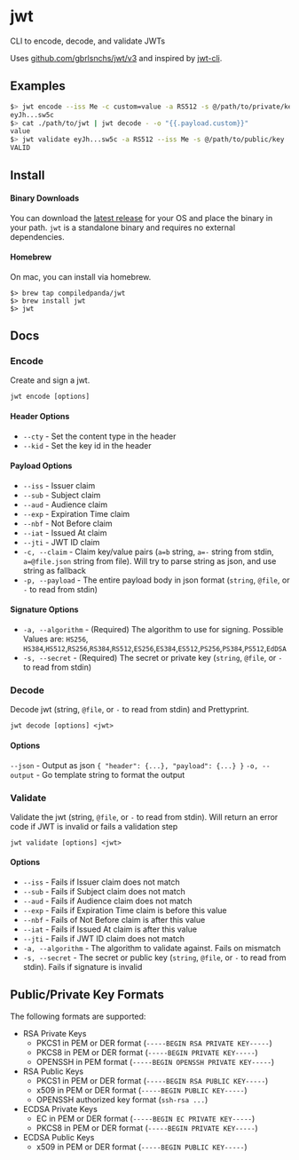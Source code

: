 # jwt
CLI to encode, decode, and validate JWTs

Uses [github.com/gbrlsnchs/jwt/v3](https://github.com/gbrlsnchs/jwt) and inspired by [jwt-cli](https://github.com/mike-engel/jwt-cli).

## Examples
```bash
$> jwt encode --iss Me -c custom=value -a RS512 -s @/path/to/private/key
eyJh...sw5c
$> cat ./path/to/jwt | jwt decode - -o "{{.payload.custom}}"
value
$> jwt validate eyJh...sw5c -a RS512 --iss Me -s @/path/to/public/key
VALID
```

## Install
#### Binary Downloads
You can download the [latest release](https://github.com/compiledpanda/jwt/releases) for your OS and place the binary in your path. `jwt` is a standalone binary and requires no external dependencies.

#### Homebrew
On mac, you can install via homebrew.
```
$> brew tap compiledpanda/jwt
$> brew install jwt
$> jwt
```

## Docs

### Encode
Create and sign a jwt.

`jwt encode [options]`

#### Header Options
* `--cty` - Set the content type in the header
* `--kid` - Set the key id in the header
#### Payload Options
* `--iss` - Issuer claim
* `--sub` - Subject claim
* `--aud` - Audience claim
* `--exp` - Expiration Time claim
* `--nbf` - Not Before claim
* `--iat` - Issued At claim
* `--jti` - JWT ID claim
* `-c, --claim` - Claim key/value pairs (`a=b` string, `a=-` string from stdin, `a=@file.json` string from file). Will try to parse string as json, and use string as fallback
* `-p, --payload` - The entire payload body in json format (`string`, `@file`, or `-` to read from stdin)
#### Signature Options
* `-a, --algorithm` - (Required) The algorithm to use for signing. Possible Values are: `HS256`, `HS384`,`HS512`,`RS256`,`RS384`,`RS512`,`ES256`,`ES384`,`ES512`,`PS256`,`PS384`,`PS512`,`EdDSA`
* `-s, --secret` - (Required) The secret or private key (`string`, `@file`, or `-` to read from stdin)

### Decode
Decode jwt (string, `@file`, or `-` to read from stdin) and Prettyprint.

`jwt decode [options] <jwt>`

#### Options
`--json` - Output as json
    ```
    {
      "header": {...},
      "payload": {...}
    }
    ```
`-o, --output` - Go template string to format the output

### Validate
Validate the jwt (string, `@file`, or `-` to read from stdin). Will return an error code if JWT is invalid or fails a validation step

`jwt validate [options] <jwt>`

#### Options
* `--iss` - Fails if Issuer claim does not match
* `--sub` - Fails if Subject claim does not match
* `--aud` - Fails if Audience claim does not match
* `--exp` - Fails if Expiration Time claim is before this value
* `--nbf` - Fails of Not Before claim is after this value
* `--iat` - Fails if Issued At claim is after this value
* `--jti` - Fails if JWT ID claim does not match
* `-a, --algorithm` - The algorithm to validate against. Fails on mismatch
* `-s, --secret` - The secret or public key (`string`, `@file`, or `-` to read from stdin). Fails if signature is invalid

## Public/Private Key Formats
The following formats are supported:

* RSA Private Keys
    * PKCS1 in PEM or DER format (`-----BEGIN RSA PRIVATE KEY-----`)
    * PKCS8 in PEM or DER format (`-----BEGIN PRIVATE KEY-----`)
    * OPENSSH in PEM format (`-----BEGIN OPENSSH PRIVATE KEY-----`)
* RSA Public Keys
    * PKCS1 in PEM or DER format (`-----BEGIN RSA PUBLIC KEY-----`)
    * x509 in PEM or DER format (`-----BEGIN PUBLIC KEY-----`)
    * OPENSSH authorized key format (`ssh-rsa ...`)
* ECDSA Private Keys
    * EC in PEM or DER format (`-----BEGIN EC PRIVATE KEY-----`)
    * PKCS8 in PEM or DER format (`-----BEGIN PRIVATE KEY-----`)
* ECDSA Public Keys
    * x509 in PEM or DER format (`-----BEGIN PUBLIC KEY-----`)